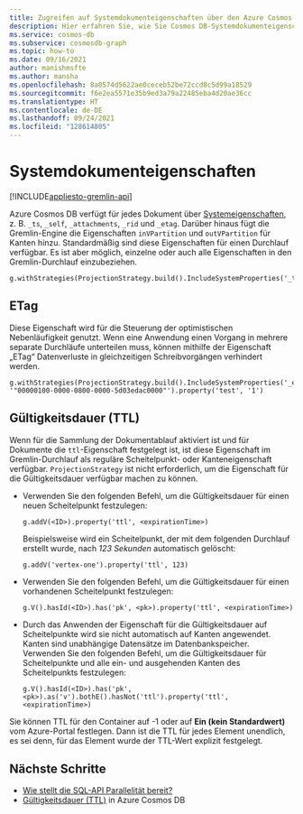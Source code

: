 ```yaml
---
title: Zugreifen auf Systemdokumenteigenschaften über den Azure Cosmos DB-Graph
description: Hier erfahren Sie, wie Sie Cosmos DB-Systemdokumenteigenschaften über die Gremlin-API lesen und schreiben.
ms.service: cosmos-db
ms.subservice: cosmosdb-graph
ms.topic: how-to
ms.date: 09/16/2021
author: manishmsfte
ms.author: mansha
ms.openlocfilehash: 8a0574d5622ae0ceceb52be72ccd8c5d99a18529
ms.sourcegitcommit: f6e2ea5571e35b9ed3a79a22485eba4d20ae36cc
ms.translationtype: HT
ms.contentlocale: de-DE
ms.lasthandoff: 09/24/2021
ms.locfileid: "128614805"
---
```

# <a name="system-document-properties"></a>Systemdokumenteigenschaften
[!INCLUDE[appliesto-gremlin-api](../includes/appliesto-gremlin-api.md)]

Azure Cosmos DB verfügt für jedes Dokument über [Systemeigenschaften](/rest/api/cosmos-db/databases), z. B. ```_ts```, ```_self```, ```_attachments```, ```_rid``` und ```_etag```. Darüber hinaus fügt die Gremlin-Engine die Eigenschaften ```inVPartition``` und ```outVPartition``` für Kanten hinzu. Standardmäßig sind diese Eigenschaften für einen Durchlauf verfügbar. Es ist aber möglich, einzelne oder auch alle Eigenschaften in den Gremlin-Durchlauf einzubeziehen.

```console
g.withStrategies(ProjectionStrategy.build().IncludeSystemProperties('_ts').create())
```

## <a name="e-tag"></a>ETag

Diese Eigenschaft wird für die Steuerung der optimistischen Nebenläufigkeit genutzt. Wenn eine Anwendung einen Vorgang in mehrere separate Durchläufe unterteilen muss, können mithilfe der Eigenschaft „ETag“ Datenverluste in gleichzeitigen Schreibvorgängen verhindert werden.

```console
g.withStrategies(ProjectionStrategy.build().IncludeSystemProperties('_etag').create()).V('1').has('_etag', '"00000100-0000-0800-0000-5d03edac0000"').property('test', '1')
```

## <a name="time-to-live-ttl"></a>Gültigkeitsdauer (TTL)

Wenn für die Sammlung der Dokumentablauf aktiviert ist und für Dokumente die `ttl`-Eigenschaft festgelegt ist, ist diese Eigenschaft im Gremlin-Durchlauf als reguläre Scheitelpunkt- oder Kanteneigenschaft verfügbar. `ProjectionStrategy` ist nicht erforderlich, um die Eigenschaft für die Gültigkeitsdauer verfügbar machen zu können.

* Verwenden Sie den folgenden Befehl, um die Gültigkeitsdauer für einen neuen Scheitelpunkt festzulegen:

  ```console
  g.addV(<ID>).property('ttl', <expirationTime>)
  ```

  Beispielsweise wird ein Scheitelpunkt, der mit dem folgenden Durchlauf erstellt wurde, nach *123 Sekunden* automatisch gelöscht:

  ```console
  g.addV('vertex-one').property('ttl', 123)
  ```

* Verwenden Sie den folgenden Befehl, um die Gültigkeitsdauer für einen vorhandenen Scheitelpunkt festzulegen:

  ```console
  g.V().hasId(<ID>).has('pk', <pk>).property('ttl', <expirationTime>)
  ```

* Durch das Anwenden der Eigenschaft für die Gültigkeitsdauer auf Scheitelpunkte wird sie nicht automatisch auf Kanten angewendet. Kanten sind unabhängige Datensätze im Datenbankspeicher. Verwenden Sie den folgenden Befehl, um die Gültigkeitsdauer für Scheitelpunkte und alle ein- und ausgehenden Kanten des Scheitelpunkts festzulegen:

  ```console
  g.V().hasId(<ID>).has('pk', <pk>).as('v').bothE().hasNot('ttl').property('ttl', <expirationTime>)
  ```

Sie können TTL für den Container auf -1 oder auf **Ein (kein Standardwert)** vom Azure-Portal festlegen. Dann ist die TTL für jedes Element unendlich, es sei denn, für das Element wurde der TTL-Wert explizit festgelegt.

## <a name="next-steps"></a>Nächste Schritte
* [Wie stellt die SQL-API Parallelität bereit?](../faq.yml#how-does-the-sql-api-provide-concurrency-)
* [Gültigkeitsdauer (TTL)](../time-to-live.md) in Azure Cosmos DB
